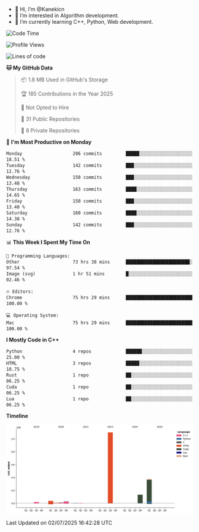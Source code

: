 - 👋 Hi, I’m @Kanekicn
- 👀 I’m interested in Algorithm development.
- 🌱 I’m currently learning C++, Python, Web development.

<!---
cotecsz/cotecsz is a ✨ special ✨ repository because its `README.md` (this file) appears on your GitHub profile.
You can click the Preview link to take a look at your changes.
--->

<!--START_SECTION:waka-->
![Code Time](http://img.shields.io/badge/Code%20Time-3%2C812%20hrs%2019%20mins-blue)

![Profile Views](http://img.shields.io/badge/Profile%20Views-0-blue)

![Lines of code](https://img.shields.io/badge/From%20Hello%20World%20I%27ve%20Written-1.7%20million%20lines%20of%20code-blue)

**🐱 My GitHub Data** 

> 📦 1.8 MB Used in GitHub's Storage 
 > 
> 🏆 185 Contributions in the Year 2025
 > 
> 🚫 Not Opted to Hire
 > 
> 📜 31 Public Repositories 
 > 
> 🔑 8 Private Repositories 
 > 
📅 **I'm Most Productive on Monday** 

```text
Monday                   206 commits         █████░░░░░░░░░░░░░░░░░░░░   18.51 % 
Tuesday                  142 commits         ███░░░░░░░░░░░░░░░░░░░░░░   12.76 % 
Wednesday                150 commits         ███░░░░░░░░░░░░░░░░░░░░░░   13.48 % 
Thursday                 163 commits         ████░░░░░░░░░░░░░░░░░░░░░   14.65 % 
Friday                   150 commits         ███░░░░░░░░░░░░░░░░░░░░░░   13.48 % 
Saturday                 160 commits         ████░░░░░░░░░░░░░░░░░░░░░   14.38 % 
Sunday                   142 commits         ███░░░░░░░░░░░░░░░░░░░░░░   12.76 % 
```


📊 **This Week I Spent My Time On** 

```text
💬 Programming Languages: 
Other                    73 hrs 38 mins      ████████████████████████░   97.54 % 
Image (svg)              1 hr 51 mins        █░░░░░░░░░░░░░░░░░░░░░░░░   02.46 % 

🔥 Editors: 
Chrome                   75 hrs 29 mins      █████████████████████████   100.00 % 

💻 Operating System: 
Mac                      75 hrs 29 mins      █████████████████████████   100.00 % 
```

**I Mostly Code in C++** 

```text
Python                   4 repos             ██████░░░░░░░░░░░░░░░░░░░   25.00 % 
HTML                     3 repos             █████░░░░░░░░░░░░░░░░░░░░   18.75 % 
Rust                     1 repo              ██░░░░░░░░░░░░░░░░░░░░░░░   06.25 % 
Cuda                     1 repo              ██░░░░░░░░░░░░░░░░░░░░░░░   06.25 % 
Lua                      1 repo              ██░░░░░░░░░░░░░░░░░░░░░░░   06.25 % 
```



**Timeline**

![Lines of Code chart](https://raw.githubusercontent.com/Kanekicn/Kanekicn/master/assets/bar_graph.png)


 Last Updated on 02/07/2025 16:42:28 UTC
<!--END_SECTION:waka-->
